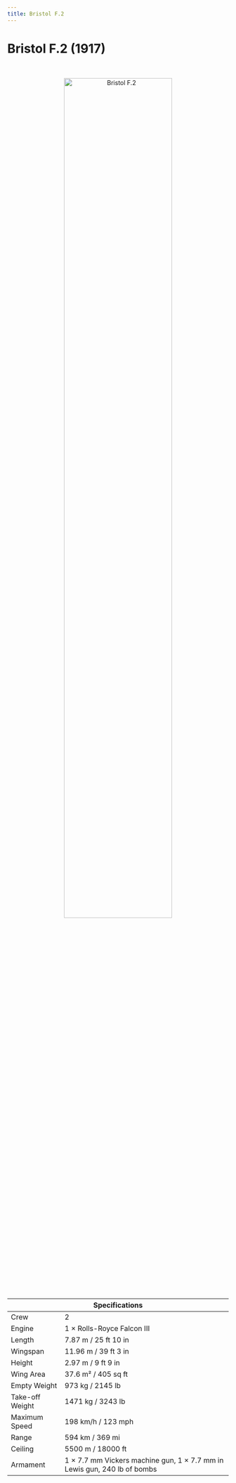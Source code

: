 ```yaml
---
title: Bristol F.2
---
```


<h1 class="center-header">Bristol F.2 (1917)</h1>

<br>

<p align="center">
  <img src="../images/bristol_f2.jpg" alt="Bristol F.2" width="70%">
</p>

<br>

<table class="table_component">
  <thead>
    <tr>
      <th colspan="2" class="header">Specifications</th>
    </tr>
  </thead>
  <tbody>
    <tr>
      <td>Crew</td>
      <td>2</td>
    </tr>
    <tr>
      <td>Engine</td>
      <td>1 × Rolls-Royce Falcon III</td>
    </tr>
    <tr>
      <td>Length</td>
      <td>7.87 m / 25 ft 10 in</td>
    </tr>
    <tr>
      <td>Wingspan</td>
      <td>11.96 m / 39 ft 3 in</td>
    </tr>
    <tr>
      <td>Height</td>
      <td>2.97 m / 9 ft 9 in</td>
    </tr>
    <tr>
      <td>Wing Area</td>
      <td>37.6 m² / 405 sq ft</td>
    </tr>
    <tr>
      <td>Empty Weight</td>
      <td>973 kg / 2145 lb</td>
    </tr>
    <tr>
      <td>Take-off Weight</td>
      <td>1471 kg / 3243 lb</td>
    </tr>
    <tr>
      <td>Maximum Speed</td>
      <td>198 km/h / 123 mph</td>
    </tr>
    <tr>
      <td>Range</td>
      <td>594 km / 369 mi</td>
    </tr>
    <tr>
      <td>Ceiling</td>
      <td>5500 m / 18000 ft</td>
    </tr>
    <tr>
      <td>Armament</td>
      <td>1 × 7.7 mm Vickers machine gun, 1 × 7.7 mm in Lewis gun, 240 lb of bombs</td>
    </tr>
  </tbody>
</table>

<br>